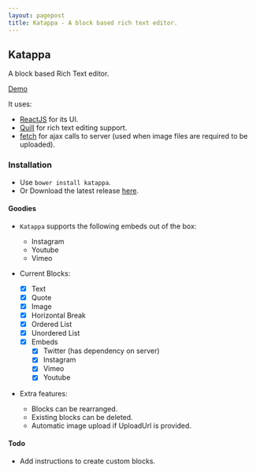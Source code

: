 ```yaml
---
layout: pagepost
title: Katappa - A block based rich text editor.
---
```


## Katappa

A block based Rich Text editor.

<a href="//bitwiser.in/katappa/demo.html" class="mui-btn mui-btn-primary mui-btn-lg">Demo</a>

It uses:

* [ReactJS](http://facebook.github.io/react/) for its UI.
* [Quill](http://quilljs.com) for rich text editing support.
* [fetch](https://github.com/github/fetch) for ajax calls to server (used when image files are required to be uploaded).

### Installation

* Use `bower install katappa`.
* Or Download the latest release [here](https://github.com/brijeshb42/katappa/releases/latest).

#### Goodies

* `Katappa` supports the following embeds out of the box:
    * Instagram
    * Youtube
    * Vimeo

* Current Blocks:
    - [x] Text
    - [x] Quote
    - [x] Image
    - [x] Horizontal Break
    - [x] Ordered List
    - [x] Unordered List
    - [x] Embeds
        - [x] Twitter (has dependency on server)
        - [x] Instagram
        - [x] Vimeo
        - [x] Youtube

* Extra features:
    * Blocks can be rearranged.
    * Existing blocks can be deleted.
    * Automatic image upload if UploadUrl is provided.

#### Todo
* Add instructions to create custom blocks.
